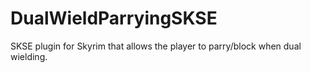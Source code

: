 # DualWieldParryingSKSE
SKSE plugin for Skyrim that allows the player to parry/block when dual wielding.
